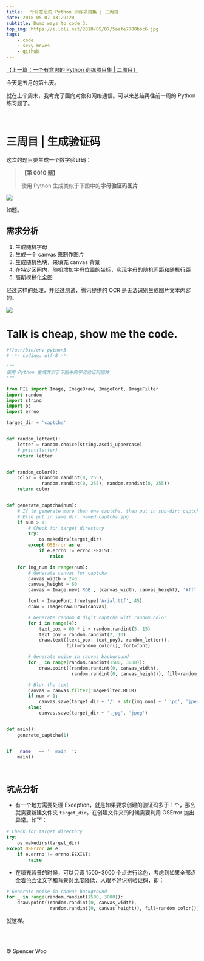 ```yaml
---
title: 一个有意思的 Python 训练项目集 | 三周目
date: 2018-05-07 13:29:20
subtitle: Dumb ways to code 3.
top_img: https://i.loli.net/2018/05/07/5aefe7700bbc6.jpg
tags:
    - code
    - sexy moves
    - github
---
```


[【上一篇：一个有意思的 Python 训练项目集 | 二周目】](https://spencerwoo.com/2018/04/28/PythonTwo/)

今天是五月的第七天。

就在上个周末，我考完了面向对象和网络通信。可以来总结再往前一周的 Python 练习题了。

<br>

# 三周目 | 生成验证码

这次的题目要生成一个数字验证码：

> **【第 0010 题】**
>
> 使用 Python 生成类似于下图中的**字母验证码图片**

![](https://i.loli.net/2018/05/07/5aefe95386bec.jpg)

如题。

## 需求分析

1. 生成随机字母
2. 生成一个 canvas 来制作图片
3. 生成随机色块，来填充 canvas 背景
4. 在特定区间内，随机增加字母位置的坐标，实现字母的随机间距和随机行距
5. 高斯模糊化全图

经过这样的处理，并经过测试，腾讯提供的 OCR 是无法识别生成图片文本内容的。

![](https://i.loli.net/2018/05/07/5aefee4fa007a.gif)



# Talk is cheap, show me the code.

```python
#!/usr/bin/env python3
# -*- coding: utf-8 -*-

"""
使用 Python 生成类似于下图中的字母验证码图片
"""

from PIL import Image, ImageDraw, ImageFont, ImageFilter
import random
import string
import os
import errno

target_dir = 'captcha'


def random_letter():
    letter = random.choice(string.ascii_uppercase)
    # print(letter)
    return letter


def random_color():
    color = (random.randint(0, 255),
             random.randint(0, 255), random.randint(0, 255))
    return color


def generate_captcha(num):
    # If to generate more than one captcha, then put in sub-dir: captcha/*.jpg
    # Else put in same dir, named captcha.jpg
    if num > 1:
        # Check for target directory
        try:
            os.makedirs(target_dir)
        except OSError as e:
            if e.errno != errno.EEXIST:
                raise

    for img_num in range(num):
        # Generate canvas for captcha
        canvas_width = 240
        canvas_height = 60
        canvas = Image.new('RGB', (canvas_width, canvas_height), '#fff')

        font = ImageFont.truetype('Arial.ttf', 45)
        draw = ImageDraw.Draw(canvas)

        # Generate random 4 digit captcha with random color
        for i in range(4):
            text_pox = 60 * i + random.randint(5, 15)
            text_poy = random.randint(2, 10)
            draw.text((text_pox, text_poy), random_letter(),
                      fill=random_color(), font=font)

        # Generate noise in canvas background
        for _ in range(random.randint(1500, 3000)):
            draw.point((random.randint(0, canvas_width),
                        random.randint(0, canvas_height)), fill=random_color())

        # Blur the text
        canvas = canvas.filter(ImageFilter.BLUR)
        if num > 1:
            canvas.save(target_dir + '/' + str(img_num) + '.jpg', 'jpeg')
        else:
            canvas.save(target_dir + '.jpg', 'jpeg')


def main():
    generate_captcha(1)


if __name__ == '__main__':
    main()

```

<br>

## 坑点分析

- 有一个地方需要处理 Exception，就是如果要求创建的验证码多于 1 个，那么就需要新建文件夹 `target_dir`。在创建文件夹的时候需要利用 OSError 抛出异常。如下：

```python
# Check for target directory
try:
    os.makedirs(target_dir)
except OSError as e:
    if e.errno != errno.EEXIST:
        raise
```

- 在填充背景的时候，可以只调 1500~3000 个点进行涂色，考虑到如果全部点全着色会让文字和背景对比度降低，人眼不好识别验证码，即：

```python
# Generate noise in canvas background
for _ in range(random.randint(1500, 3000)):
    draw.point((random.randint(0, canvas_width),
                random.randint(0, canvas_height)), fill=random_color())
```

就这样。

<br>

<br>


© Spencer Woo

